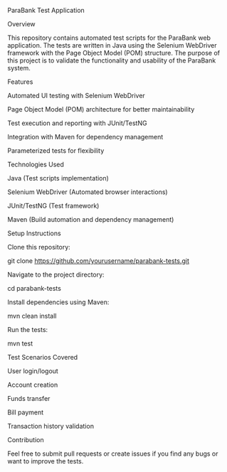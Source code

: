 ParaBank Test Application


Overview

This repository contains automated test scripts for the ParaBank web application. The tests are written in Java using the Selenium WebDriver framework with the Page Object Model (POM) structure. The purpose of this project is to validate the functionality and usability of the ParaBank system.

Features

Automated UI testing with Selenium WebDriver

Page Object Model (POM) architecture for better maintainability

Test execution and reporting with JUnit/TestNG

Integration with Maven for dependency management

Parameterized tests for flexibility

Technologies Used

Java (Test scripts implementation)

Selenium WebDriver (Automated browser interactions)

JUnit/TestNG (Test framework)

Maven (Build automation and dependency management)

Setup Instructions

Clone this repository:

git clone https://github.com/yourusername/parabank-tests.git

Navigate to the project directory:

cd parabank-tests

Install dependencies using Maven:

mvn clean install

Run the tests:

mvn test

Test Scenarios Covered

User login/logout

Account creation

Funds transfer

Bill payment

Transaction history validation

Contribution

Feel free to submit pull requests or create issues if you find any bugs or want to improve the tests.

